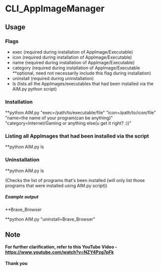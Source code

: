 # CLI_AppImageManager

## Usage

### Flags

* exec (required during installation of AppImage/Executable)
* icon (required during installation of AppImage/Executable)
* name (required during installation of AppImage/Executable)
* category (required during installation of AppImage/Executable **optional, need not necessarily include this flag during installation)
* uninstall (required during uninstallation)
* ls (lists all the AppImages/executables that had been installed via the AIM.py python script)

### Installation
**python AIM.py "exec=/path/to/executable/file" "icon=/path/to/icon/file" "name=the name of your program(can be anything)" "category=Internet/Gaming or anything else(u get it right? :))"


### Listing all AppImages that had been installed via the script
**python AIM.py ls


### Uninstallation
**python AIM.py ls


(Checks the list of programs that's been installed (will only list those programs that were installed using AIM.py script))


##### Example output


**Brave_Browser


**python AIM.py "uninstall=Brave_Browser"


## Note
**For further clarification, refer to this YouTube Video - https://www.youtube.com/watch?v=NZY4Pzg7pFk**

#### Thank you

